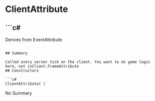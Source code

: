 # ClientAttribute

## ```c#
Derives from EventAttribute
```

## Summary

Called every server tick on the client. You want to do game logic here, not inClient.FrameAttribute
## Constructors

```c#
ClientAttribute( ) 
```
No Summary
